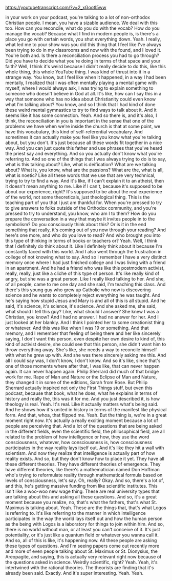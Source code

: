 https://youtubetranscript.com/?v=2_xGootl5ww

 in your work on your podcast, you're talking to a lot of non-orthodox Christian people. I mean, you have a sizable audience. We deal with this too. How can you reconcile, what do you do with the vocab? How do you manage the vocab? Because what I find in modern people is, is there's a place you go with certain words, you shut everything down. Yeah. I really, what led me to your show was you did this thing that I feel like I've always been trying to do in my classrooms and now with the found, and I loved it. You're both and. Is there a reconciliation process you had to go through? Did you have to decide what you're doing in terms of that space and your faith? Well, I think it's weird because I didn't really decide to do this, like this whole thing, this whole YouTube thing. I was kind of thrust into it in a strange way. You know, but I feel like when it happened, in a way I had been mentally, I realized that I was often mentally playing a mental game with myself, where I would always ask, I was trying to explain something to someone who doesn't believe in God at all. It's like, how can I say this in a way that someone who has no idea about Christianity could even know what I'm talking about? You know, and so I think that I had kind of done these weird mental gymnastics to try to find ways to talk about it. And it seems like it has some connection. Yeah. And so there is, and it's also, I think, the reconciliation in you is important in the sense that one of the problems we have when we're inside the church is that at some point, we have this vocabulary, this kind of self-referential vocabulary. And sometimes it can actually make you feel like you know what you're talking about, but you don't. It's just because all these words fit together in a nice way. And you can just quote this father and use phrases that you've heard the priest say and everything. And so you actually don't know what you're referring to. And so one of the things that I was always trying to do is to say, what is this talking about? Like, what is deification? What are we talking about? What is, you know, what are the passions? What are the, what is all, what is noetic? Like all these words that we use that are very technical, trying to try to find a way. And it's like, if I can't explain it to an atheist, then it doesn't mean anything to me. Like if I can't, because it's supposed to be about our experience, right? It's supposed to be about the real experience of the world, not some theoreticals, just theological thing. This is the teaching part of you that I just am thankful for. When you're pressed to try to give answers to folks outside of the Orthodox community, and you're pressed to try to understand, you know, who am I to them? How do you prepare the conversation in a way that maybe it invites people in to the symbolism? Do you consciously think about this? Or is it in the end something that really, it's coming out of you now through your reading? And here's one more, and who do you love to read? And who brought you into this type of thinking in terms of books or teachers or? Yeah. Well, I think that I definitely do think about it. Like I definitely think about it because I'm constantly faced with this world. And I also went through the frustration in college of not knowing what to say. And so I remember I have a very distinct memory once where I had just finished college and I was living with a friend in an apartment. And he had a friend who was like this postmodern activist, really, really, just like a cliche of this type of person. It's like really kind of angry, but she was a great person. Like I really liked talking to her. And she, of all people, came to me one day and she said, I'm teaching this class. And there's this young guy who grew up Catholic who now is discovering science and he wants to completely reject everything he was taught. And he's saying how stupid Jesus and Mary is and all of this is all stupid. And he said, it's science, it's science, it's science. And she asked me, she said, what should I tell this guy? Like, what should I answer? She knew I was a Christian, you know? And I had no answer. I had no answer for her. And I just looked at her blankly. And I think I pointed her to some creationist thing or whatever. And this was like when I was 19 or something. And that memory, and I remember that feeling of being there and her like sincerely saying, I don't want this person, even despite her own desire to kind of, this kind of activist desire, she could see that this person, she didn't want him to throw everything away. She's like, she needs a way to reconcile himself with what he grew up with. And she was there sincerely asking me this. And all I could say was, I don't know, I don't know. And so it's like, since that's one of those moments where after that, I was like, that can never happen again. It can never happen again. Philip Sherrard did much of that bridge work for me. Rape of Man and Nature or the Eclipse of Man and Nature, they changed it in some of the editions, Sarah from Rose. But Philip Sherrard actually inspired not only the First Things stuff, but even this podcast, because that book, what he does, what he explains in terms of history and really the, this was it for me. And you just described it, is how theology is real. Yeah. It's real. Like it actually matters what's being said. And he shows how it's united in history in terms of the manifest like physical form. And that, whoa, that flipped me. Yeah. But the thing is, we're in a great moment right now. It's actually a really exciting moment because a lot of people are perceiving that. And a lot of the questions that are being asked in the different fields, even the scientific field, the philosophical field, are all related to the problem of how intelligence or how, they use the word consciousness, whatever, how consciousness is, how consciousness participates in the way reality lays itself out. And it's like they hit a wall with scientism. And now they realize that intelligence is actually part of how reality exists. And so, but they don't know how to place it yet. They have all these different theories. They have different theories of emergence. They have different theories, like there's a mathematician named Don Hoffman who's trying to reformulate reality through mathematical formula based on levels of consciousness, let's say. Oh, really? Okay. And so, there's a lot of, and this, he's getting massive funding from like scientific institutes. This isn't like a woo-woo new wage thing. These are real university types that are talking about this and asking all these questions. And so, it's a great moment because you realize, no, that's what the fathers, that's what St. Maximus is talking about. Yeah. These are the things that, that's what Logos is referring to. It's like referring to the manner in which intelligence participates in the way the world lays itself out and how the human person as the being with Logos is a laboratory for things to join within him. And so, there is no world without man, or at least you can't conceive of it. It's just potentiality, or it's just like a quantum field or whatever you wanna call it. And so, all of this is like, it's happening now. All these people are asking these types of questions. And I'm seeing papers come out recently more and more of even people talking about St. Maximus or St. Dionysius, the Areopagite, and saying, this is actually very relevant right now because of the questions asked in science. Weirdly scientific, right? Yeah. Yeah, it's intertwined with the rational theories. The theorists are finding that it's already been said. Exactly. And it's super interesting. Yeah. Yeah.